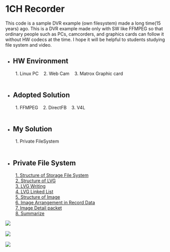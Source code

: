 1CH Recorder
======

This code is a sample DVR example (own filesystem) made a long time(15 years) ago. 
This is a DVR example made only with SW like FFMPEG so that ordinary people such as PCs, camcorders, and graphics cards can follow it without HW codecs at the time.
I hope it will be helpful to students studying file system and video.

* <h2>HW Environment</h2>  
&nbsp; &nbsp; &nbsp; &nbsp; 1. Linux PC &nbsp;&nbsp; 2. Web Cam &nbsp;&nbsp; 3. Matrox Graphic card
<br><br>
* <h2> Adopted Solution</h2>  
&nbsp; &nbsp; &nbsp; &nbsp; 1. FFMPEG &nbsp;&nbsp; 2. DirectFB &nbsp;&nbsp; 3. V4L
<br><br>
* <h2> My Solution</h2>  
&nbsp; &nbsp; &nbsp; &nbsp; 1. Private FileSystem
<br><br>
* <h2> Private File System</h2>
&nbsp; &nbsp; &nbsp; &nbsp; [1. Structure of Storage File System](https://capturetouch.tistory.com/entry/파일-시스템)  
&nbsp; &nbsp; &nbsp; &nbsp; [2. Structure of LVG](https://capturetouch.tistory.com/entry/파일-시스템-2)  
&nbsp; &nbsp; &nbsp; &nbsp; [3. LVG Writing](https://capturetouch.tistory.com/entry/파일-시스템-3)  
&nbsp; &nbsp; &nbsp; &nbsp; [4. LVG Linked List](https://capturetouch.tistory.com/entry/파일-시스템-4)  
&nbsp; &nbsp; &nbsp; &nbsp; [5. Structure of Image](https://capturetouch.tistory.com/entry/파일-시스템-5)  
&nbsp; &nbsp; &nbsp; &nbsp; [6. Image Arrangement in Record Data](https://capturetouch.tistory.com/entry/파일-시스템-6)  
&nbsp; &nbsp; &nbsp; &nbsp; [7. Image Detail packet](https://capturetouch.tistory.com/entry/파일-시스템-7)  
&nbsp; &nbsp; &nbsp; &nbsp; [8. Summarize](https://capturetouch.tistory.com/entry/파일-시스템-상세-내용-정리)  

![](https://blog.kakaocdn.net/dn/c2ls29/btrb6SYaZWu/MjPfDajshHvK8hfK0lid20/img.png)
<br>
<br>
![](https://img1.daumcdn.net/thumb/R1280x0/?scode=mtistory2&fname=https%3A%2F%2Fblog.kakaocdn.net%2Fdn%2FmsioX%2Fbtrb1r1bKDF%2Fd6Zc4rYXnskqrCdfNQUmFK%2Fimg.png)
<br>
<br>
![](https://img1.daumcdn.net/thumb/R1280x0/?scode=mtistory2&fname=https%3A%2F%2Fblog.kakaocdn.net%2Fdn%2Fr5e8q%2Fbtrb1r1lOWM%2FfLkKqDK5YL0leFkpmVvFTk%2Fimg.png)
